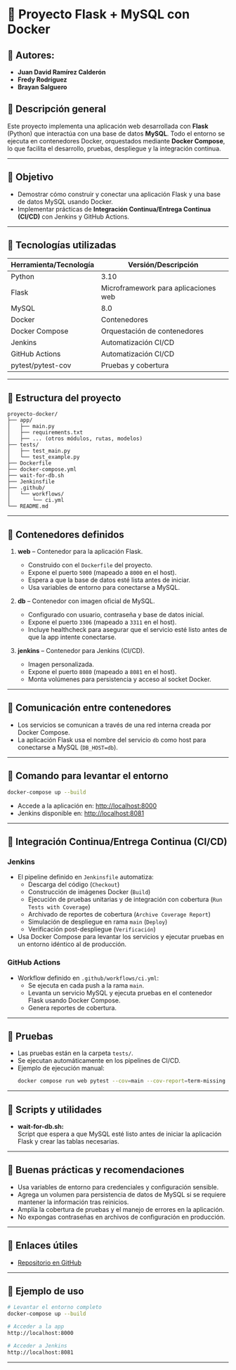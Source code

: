 # 🐳 Proyecto Flask + MySQL con Docker

## 🔹 Autores:
- **Juan David Ramírez Calderón**
- **Fredy Rodríguez**
- **Brayan Salguero** 



## 🔹 Descripción general

Este proyecto implementa una aplicación web desarrollada con **Flask** (Python) que interactúa con una base de datos **MySQL**. Todo el entorno se ejecuta en contenedores Docker, orquestados mediante **Docker Compose**, lo que facilita el desarrollo, pruebas, despliegue y la integración continua.

---

## 🔹 Objetivo

- Demostrar cómo construir y conectar una aplicación Flask y una base de datos MySQL usando Docker.
- Implementar prácticas de **Integración Continua/Entrega Continua (CI/CD)** con Jenkins y GitHub Actions.

---

## 🔹 Tecnologías utilizadas

| Herramienta/Tecnología | Versión/Descripción                  |
|------------------------|--------------------------------------|
| Python                 | 3.10                                 |
| Flask                  | Microframework para aplicaciones web |
| MySQL                  | 8.0                                  |
| Docker                 | Contenedores                         |
| Docker Compose         | Orquestación de contenedores         |
| Jenkins                | Automatización CI/CD                 |
| GitHub Actions         | Automatización CI/CD                 |
| pytest/pytest-cov      | Pruebas y cobertura                  |

---

## 🔹 Estructura del proyecto

```
proyecto-docker/
├── app/
│   ├── main.py
│   ├── requirements.txt
│   ├── ... (otros módulos, rutas, modelos)
├── tests/
│   ├── test_main.py
│   └── test_example.py
├── Dockerfile
├── docker-compose.yml
├── wait-for-db.sh
├── Jenkinsfile
├── .github/
│   └── workflows/
│       └── ci.yml
└── README.md
```

---

## 🔹 Contenedores definidos

1. **web** – Contenedor para la aplicación Flask.
   - Construido con el `Dockerfile` del proyecto.
   - Expone el puerto `5000` (mapeado a `8000` en el host).
   - Espera a que la base de datos esté lista antes de iniciar.
   - Usa variables de entorno para conectarse a MySQL.

2. **db** – Contenedor con imagen oficial de MySQL.
   - Configurado con usuario, contraseña y base de datos inicial.
   - Expone el puerto `3306` (mapeado a `3311` en el host).
   - Incluye healthcheck para asegurar que el servicio esté listo antes de que la app intente conectarse.

3. **jenkins** – Contenedor para Jenkins (CI/CD).
   - Imagen personalizada.
   - Expone el puerto `8080` (mapeado a `8081` en el host).
   - Monta volúmenes para persistencia y acceso al socket Docker.

---

## 🔹 Comunicación entre contenedores

- Los servicios se comunican a través de una red interna creada por Docker Compose.
- La aplicación Flask usa el nombre del servicio `db` como host para conectarse a MySQL (`DB_HOST=db`).

---

## 🔹 Comando para levantar el entorno

```bash
docker-compose up --build
```

- Accede a la aplicación en: [http://localhost:8000](http://localhost:8000)
- Jenkins disponible en: [http://localhost:8081](http://localhost:8081)

---

## 🔹 Integración Continua/Entrega Continua (CI/CD)

### Jenkins

- El pipeline definido en `Jenkinsfile` automatiza:
  - Descarga del código (`Checkout`)
  - Construcción de imágenes Docker (`Build`)
  - Ejecución de pruebas unitarias y de integración con cobertura (`Run Tests with Coverage`)
  - Archivado de reportes de cobertura (`Archive Coverage Report`)
  - Simulación de despliegue en rama `main` (`Deploy`)
  - Verificación post-despliegue (`Verificación`)
- Usa Docker Compose para levantar los servicios y ejecutar pruebas en un entorno idéntico al de producción.

### GitHub Actions

- Workflow definido en `.github/workflows/ci.yml`:
  - Se ejecuta en cada push a la rama `main`.
  - Levanta un servicio MySQL y ejecuta pruebas en el contenedor Flask usando Docker Compose.
  - Genera reportes de cobertura.

---

## 🔹 Pruebas

- Las pruebas están en la carpeta `tests/`.
- Se ejecutan automáticamente en los pipelines de CI/CD.
- Ejemplo de ejecución manual:
  ```bash
  docker compose run web pytest --cov=main --cov-report=term-missing tests
  ```

---

## 🔹 Scripts y utilidades

- **wait-for-db.sh:**  
  Script que espera a que MySQL esté listo antes de iniciar la aplicación Flask y crear las tablas necesarias.

---

## 🔹 Buenas prácticas y recomendaciones

- Usa variables de entorno para credenciales y configuración sensible.
- Agrega un volumen para persistencia de datos de MySQL si se requiere mantener la información tras reinicios.
- Amplía la cobertura de pruebas y el manejo de errores en la aplicación.
- No expongas contraseñas en archivos de configuración en producción.

---

## 🔹 Enlaces útiles

- [Repositorio en GitHub](https://github.com/Juanda099/proyecto-docker)

---

## 🔹 Ejemplo de uso

```bash
# Levantar el entorno completo
docker-compose up --build

# Acceder a la app
http://localhost:8000

# Acceder a Jenkins
http://localhost:8081
```

---
